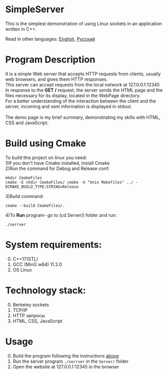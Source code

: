 # SimpleServer
This is the simplest demonstration of using Linux sockets in an application written in C++.

Read in other languages: [English](README.md), [Русский](README.Russian.md)

# Program Description
It is a simple Web server that accepts HTTP requests from clients, usually web browsers, and gives them HTTP responses.<br>
This server can accept requests from the local network at 127.0.0.1:12345<br>
In response to the **GET /** request, the server sends the HTML page and the files necessary for its display, located in the WebPage directory.<br>
For a better understanding of the interaction between the client and the server, incoming and sent information is displayed in stdout.<br>
<br>
The demo page is my brief summary, demonstrating my skills with HTML, CSS and JavaScript.<br>

# Build using Cmake
To build this project on linux you need:<br>
1)If you don't have Cmake installed, install Cmake<br>
2)Run the command for Debug and Release conf:<br>

```
mkdir CmakeFiles
cmake -E chdir CmakeFiles/ cmake -G "Unix Makefiles" ../ -DCMAKE_BUILD_TYPE:STRING=Release
```
3)Build command:<br>

```
cmake --build CmakeFiles/.
```
4)To **Run** program- go to (cd Server/) folder and run:<br>

```
./serrver
```

# System requirements:
  0. C++17(STL)<br>
  1. GCC (MinG w64) 11.2.0 <br>
  2. OS Linux <br>
  
# Technology stack:
  0. Berkeley sockets<br>
  1. TCP/IP
  2. HTTP запросы
  3. HTML, CSS, JavaScript 

# Usage
  0. Build the program following the instructions [above](#build-using-cmake)
  1. Run the server program `./serrver` in the `Server/` folder
  2. Open the website at 127.0.0.1:12345 in the browser
	
	
